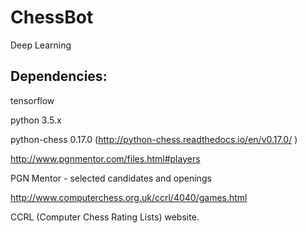 # ChessBot
Deep Learning 


## Dependencies:

tensorflow

python 3.5.x

python-chess 0.17.0 (http://python-chess.readthedocs.io/en/v0.17.0/ )

http://www.pgnmentor.com/files.html#players

PGN Mentor - selected candidates and openings

http://www.computerchess.org.uk/ccrl/4040/games.html

CCRL (Computer Chess Rating Lists) website.

